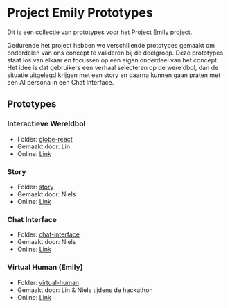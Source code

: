 # Project Emily Prototypes

Dit is een collectie van prototypes voor het Project Emily project.

Gedurende het project hebben we verschillende prototypes gemaakt om onderdelen van ons concept te valideren bij de doelgroep. Deze prototypes staat los van elkaar en focussen op een eigen onderdeel van het concept. Het idee is dat gebruikers een verhaal selecteren op de wereldbol, dan de situatie uitgelegd krijgen met een story en daarna kunnen gaan praten met een AI persona in een Chat Interface.

## Prototypes

### Interactieve Wereldbol

- Folder: [globe-react](https://github.com/NielsdeLaat/project-emily-prototypes/tree/main/globe-react)
- Gemaakt door: Lin
- Online: [Link](https://demo-emily-prototype.vercel.app)

### Story

- Folder: [story](https://github.com/NielsdeLaat/project-emily-prototypes/tree/main/story)
- Gemaakt door: Niels
- Online: [Link](https://project-emily-prototypes-flame.vercel.app/)

### Chat Interface

- Folder: [chat-interface](https://github.com/NielsdeLaat/project-emily-prototypes/tree/main/chat-interface)
- Gemaakt door: Niels
- Online: [Link](https://project-emily-chat-interface.vercel.app/)

### Virtual Human (Emily)

- Folder: [virtual-human](https://github.com/NielsdeLaat/project-emily-prototypes/tree/main/virtual-human)
- Gemaakt door: Lin & Niels tijdens de hackathon
- Online: [Link]()

